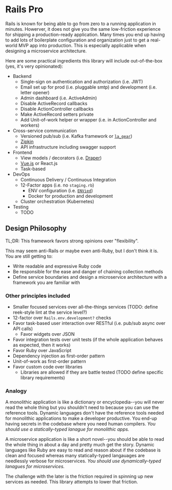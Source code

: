 # Rails Pro
Rails is known for being able to go from zero to a running application in minutes. Howerver, it does not give you the same low-friction experience for shipping a production-ready application. Many times you end up having to add lots of boilerplate configuration and organization just to get a real-world MVP app into production. This is especially applicable when designing a microservice architecture.

Here are some practical ingredients this library will include out-of-the-box (yes, it's very opinionated):
- Backend
  - Single-sign on authentication and authorization (i.e. JWT)
  - Email set up for prod (i.e. pluggable smtp) and development (i.e. letter opener)
  - Admin dashboard (i.e. ActiveAdmin)
  - Disable ActiveRecord callbacks
  - Disable ActionController callbacks
  - Make ActiveRecord setters private
  - Add Unit-of-work helper or wrapper (i.e. in ActionController and workers)
- Cross-service communication
  - Versioned pub/sub (i.e. Kafka framework or [`la_gear`](https://github.com/giftcardzen/la_gear))
  - [Zipkin](https://zipkin.io/)
  - API infrastructure including swagger support
- Frontend
  - View models / decorators (i.e. [Draper](https://github.com/drapergem/draper))
  - [Vue.js](https://vuejs.org/) or React.js
  - Task-based 
- DevOps
  - Continuous Delivery / Continuous Integration
  - 12-Factor apps (i.e. no `staging.rb`)
    - ENV configuration (i.e. [`ENVied`](https://github.com/eval/envied))
    - Docker for production and development
  - Cluster orchestration (Kubernetes)
- Testing
  - TODO

## Design Philosophy

TL;DR: This framework favors strong opinions over "flexibility".

This may seem anti-Rails or maybe even anti-Ruby, but I don't think it is. You are still getting to:
- Write readable and expressive Ruby code
- Be responsible for the ease and danger of chaining collection methods
- Define service boundaries and design a microservice architecture with a framework you are familiar with

### Other principles included
- Smaller focused services over all-the-things services (TODO: define reek-style lint at the service level?)
- 12-factor over `Rails.env.development?` checks
- Favor task-based user interaction over RESTful (i.e. pub/sub async over API calls)
  - Favor widgets over JSON
- Favor integration tests over unit tests (if the whole application behaves as expected, then it works)
- Favor Ruby over JavaScript
- Dependency injection as first-order pattern
- Unit-of-work as first-order pattern
- Favor custom code over libraries
  - Libraries are allowed if they are battle tested (TODO define specific library requirements)

### Analogy

A monolithic application is like a dictionary or encyclopedia--you will never read the whole thing but you shouldn't need to because you can use the reference tools. Dynamic languages don't have the reference tools needed for monolithic applications to make a developer productive. You end-up having secrets in the codebase where you need human compilers. *You should use a statically-typed lanague for monolithic apps.*

A microservice application is like a short novel--you should be able to read the whole thing in about a day and pretty much get the story. Dynamic languages like Ruby are easy to read and reason about if the codebase is clean and focused whereas many statically-typed langauages are needlessly verbose for microservices. *You should use dynamically-typed lanagues for microservices.*

The challenge with the later is the friction required in spinning up new services as needed. This library attempts to lower that friction.
